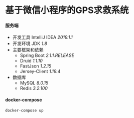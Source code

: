 # 基于微信小程序的GPS求救系统
#### 服务端

* 开发工具 IntelliJ IDEA *2019.1.1*
* 开发环境 JDK *1.8*
* 主要框架和依赖
    * Spring Boot *2.1.1.RELEASE*
    * Druid *1.1.10*
    * FastJson *1.2.15*
    * Jersey-Client *1.19.4*
* 数据库
    * MySQL *8.0.15*
    * Redis *3.2.100*
    
#### docker-compose

```
docker-compose up
```